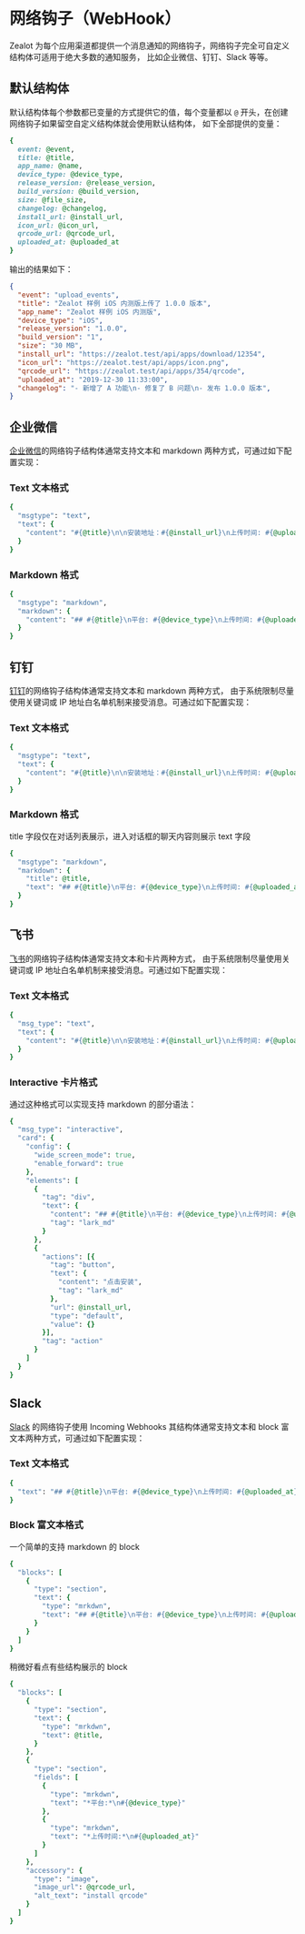 # 网络钩子（WebHook）

Zealot 为每个应用渠道都提供一个消息通知的网络钩子，网络钩子完全可自定义结构体可适用于绝大多数的通知服务，
比如企业微信、钉钉、Slack 等等。

## 默认结构体

默认结构体每个参数都已变量的方式提供它的值，每个变量都以 `@` 开头，在创建网络钩子如果留空自定义结构体就会使用默认结构体，
如下全部提供的变量：

```ruby
{
  event: @event,
  title: @title,
  app_name: @name,
  device_type: @device_type,
  release_version: @release_version,
  build_version: @build_version,
  size: @file_size,
  changelog: @changelog,
  install_url: @install_url,
  icon_url: @icon_url,
  qrcode_url: @qrcode_url,
  uploaded_at: @uploaded_at
}
```

输出的结果如下：

```json
{
  "event": "upload_events",
  "title": "Zealot 样例 iOS 内测版上传了 1.0.0 版本",
  "app_name": "Zealot 样例 iOS 内测版",
  "device_type": "iOS",
  "release_version": "1.0.0",
  "build_version": "1",
  "size": "30 MB",
  "install_url": "https://zealot.test/api/apps/download/12354",
  "icon_url": "https://zealot.test/api/apps/icon.png",
  "qrcode_url": "https://zealot.test/api/apps/354/qrcode",
  "uploaded_at": "2019-12-30 11:33:00",
  "changelog": "- 新增了 A 功能\n- 修复了 B 问题\n- 发布 1.0.0 版本",
}
```

## 企业微信

[企业微信](https://work.weixin.qq.com/api/doc/90000/90136/91770)的网络钩子结构体通常支持文本和 markdown 两种方式，可通过如下配置实现：

### Text 文本格式

```ruby
{
  "msgtype": "text",
  "text": {
    "content": "#{@title}\n\n安装地址：#{@install_url}\n上传时间: #{@uploaded_at}"
  }
}
```

### Markdown 格式

```ruby
{
  "msgtype": "markdown",
  "markdown": {
    "content": "## #{@title}\n平台: #{@device_type}\n上传时间: #{@uploaded_at}\n安装二维码:\n![qrcode](#{@qrcode_url})"
  }
}
```

## 钉钉

[钉钉](https://developers.dingtalk.com/document/robots/custom-robot-access#section-e4x-4y8-9k0)的网络钩子结构体通常支持文本和 markdown 两种方式，
由于系统限制尽量使用关键词或 IP 地址白名单机制来接受消息。可通过如下配置实现：
### Text 文本格式

```ruby
{
  "msgtype": "text",
  "text": {
    "content": "#{@title}\n\n安装地址：#{@install_url}\n上传时间: #{@uploaded_at}"
  }
}
```

### Markdown 格式

title 字段仅在对话列表展示，进入对话框的聊天内容则展示 text 字段

```ruby
{
  "msgtype": "markdown",
  "markdown": {
    "title": @title,
    "text": "## #{@title}\n平台: #{@device_type}\n上传时间: #{@uploaded_at}\n安装二维码:\n![qrcode](#{@qrcode_url})"
  }
}
```

## 飞书

[飞书](https://open.feishu.cn/document/ukTMukTMukTM/ucTM5YjL3ETO24yNxkjN)的网络钩子结构体通常支持文本和卡片两种方式，
由于系统限制尽量使用关键词或 IP 地址白名单机制来接受消息。可通过如下配置实现：

### Text 文本格式

```ruby
{
  "msg_type": "text",
  "text": {
    "content": "#{@title}\n\n安装地址：#{@install_url}\n上传时间: #{@uploaded_at}"
  }
}
```

### Interactive 卡片格式

通过这种格式可以实现支持 markdown 的部分语法：

```ruby
{
  "msg_type": "interactive",
  "card": {
    "config": {
      "wide_screen_mode": true,
      "enable_forward": true
    },
    "elements": [
      {
        "tag": "div",
        "text": {
          "content": "## #{@title}\n平台: #{@device_type}\n上传时间: #{@uploaded_at}\n安装二维码:\n![qrcode](#{@qrcode_url})",
          "tag": "lark_md"
        }
      },
      {
        "actions": [{
          "tag": "button",
          "text": {
            "content": "点击安装",
            "tag": "lark_md"
          },
          "url": @install_url,
          "type": "default",
          "value": {}
        }],
        "tag": "action"
      }
    ]
  }
}
```

## Slack

[Slack](https://api.slack.com/messaging/webhooks) 的网络钩子使用 Incoming Webhooks 其结构体通常支持文本和 block 富文本两种方式，可通过如下配置实现：

### Text 文本格式

```ruby
{
  "text": "## #{@title}\n平台: #{@device_type}\n上传时间: #{@uploaded_at}"
}
```

### Block 富文本格式

一个简单的支持 markdown 的 block

```ruby
{
  "blocks": [
    {
      "type": "section",
      "text": {
        "type": "mrkdwn",
        "text": "## #{@title}\n平台: #{@device_type}\n上传时间: #{@uploaded_at}\n安装二维码:\n![qrcode](#{@qrcode_url})"
      }
    }
  ]
}
```

稍微好看点有些结构展示的 block

```ruby
{
  "blocks": [
    {
      "type": "section",
      "text": {
        "type": "mrkdwn",
        "text": @title,
      }
    },
    {
      "type": "section",
      "fields": [
        {
          "type": "mrkdwn",
          "text": "*平台:*\n#{@device_type}"
        },
        {
          "type": "mrkdwn",
          "text": "*上传时间:*\n#{@uploaded_at}"
        }
      ]
    },
    "accessory": {
      "type": "image",
      "image_url": @qrcode_url,
      "alt_text": "install qrcode"
    }
  ]
}
```
